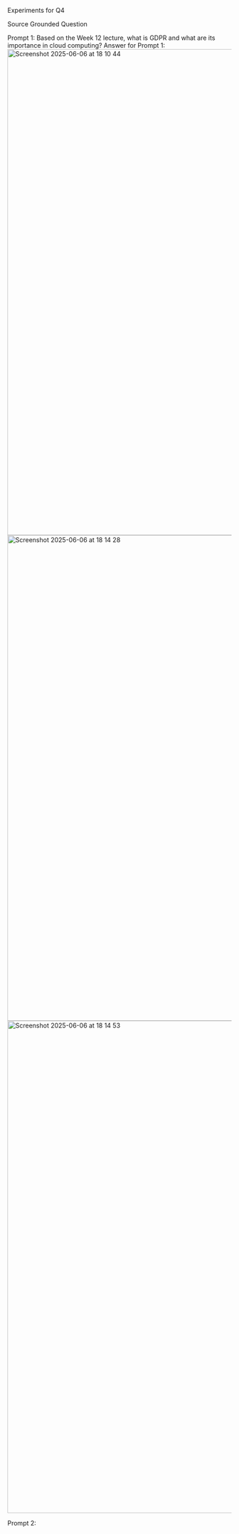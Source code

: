 Experiments for Q4

Source Grounded Question

Prompt 1:
Based on the Week 12 lecture, what is GDPR and what are its importance in cloud computing?
Answer for Prompt 1:
<img width="1093" alt="Screenshot 2025-06-06 at 18 10 44" src="https://github.com/user-attachments/assets/0e55b868-ae7e-4fa2-b15f-bc24f0379172" />
<img width="1092" alt="Screenshot 2025-06-06 at 18 14 28" src="https://github.com/user-attachments/assets/db2bbb51-8c21-4a45-8546-48b497c064aa" />
<img width="1107" alt="Screenshot 2025-06-06 at 18 14 53" src="https://github.com/user-attachments/assets/84c6438e-b9a0-46da-a006-bf8b132c5019" />

Prompt 2:
